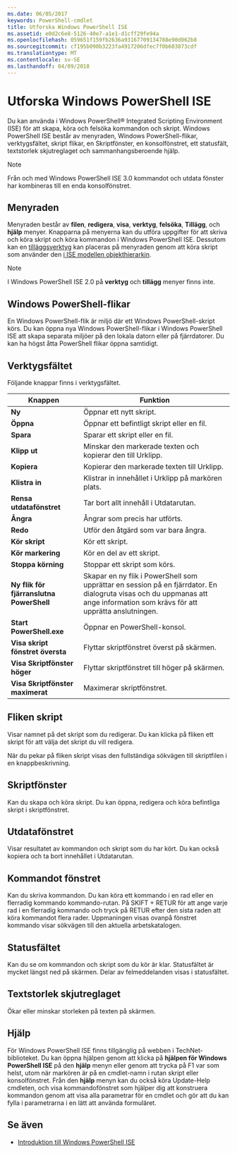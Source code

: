 ```yaml
---
ms.date: 06/05/2017
keywords: PowerShell-cmdlet
title: Utforska Windows PowerShell ISE
ms.assetid: e0d2c6e8-5126-40e7-a1e1-d1cff29fe94a
ms.openlocfilehash: 059651f159fb2636a93167709134788e90d062b8
ms.sourcegitcommit: cf195b090b3223fa4917206dfec7f0b603873cdf
ms.translationtype: MT
ms.contentlocale: sv-SE
ms.lasthandoff: 04/09/2018
---
```

# <a name="exploring-the-windows-powershell-ise"></a>Utforska Windows PowerShell ISE

Du kan använda i Windows PowerShell® Integrated Scripting Environment (ISE) för att skapa, köra och felsöka kommandon och skript. Windows PowerShell ISE består av menyraden, Windows PowerShell-flikar, verktygsfältet, skript flikar, en Skriptfönster, en konsolfönstret, ett statusfält, textstorlek skjutreglaget och sammanhangsberoende hjälp.

> [!NOTE]
> Från och med Windows PowerShell ISE 3.0 kommandot och utdata fönster har kombineras till en enda konsolfönstret.

## <a name="menu-bar"></a>Menyraden

Menyraden består av **filen**, **redigera**, **visa**, **verktyg**, **felsöka**,  **Tillägg**, och **hjälp** menyer. Knapparna på menyerna kan du utföra uppgifter för att skriva och köra skript och köra kommandon i Windows PowerShell ISE. Dessutom kan en [tilläggsverktyg](../../core-powershell/ise/The-ISEAddOnTool-Object.md) kan placeras på menyraden genom att köra skript som använder den [i ISE modellen objekthierarkin](../../core-powershell/ise/The-ISE-Object-Model-Hierarchy.md).

> [!NOTE]
> I Windows PowerShell ISE 2.0 på **verktyg** och **tillägg** menyer finns inte.

## <a name="windows-powershell-tabs"></a>Windows PowerShell-flikar

En Windows PowerShell-flik är miljö där ett Windows PowerShell-skript körs. Du kan öppna nya Windows PowerShell-flikar i Windows PowerShell ISE att skapa separata miljöer på den lokala datorn eller på fjärrdatorer. Du kan ha högst åtta PowerShell flikar öppna samtidigt.

## <a name="toolbar"></a>Verktygsfältet

Följande knappar finns i verktygsfältet.

|Knappen|Funktion|
|----------|------------|
|**Ny**|Öppnar ett nytt skript.|
|**Öppna**|Öppnar ett befintligt skript eller en fil.|
|**Spara**|Sparar ett skript eller en fil.|
|**Klipp ut**|Minskar den markerade texten och kopierar den till Urklipp.|
|**Kopiera**|Kopierar den markerade texten till Urklipp.|
|**Klistra in**|Klistrar in innehållet i Urklipp på markören plats.|
|**Rensa utdatafönstret**|Tar bort allt innehåll i Utdatarutan.|
|**Ångra**|Ångrar som precis har utförts.|
|**Redo**|Utför den åtgärd som var bara ångra.|
|**Kör skript**|Kör ett skript.|
|**Kör markering**|Kör en del av ett skript.|
|**Stoppa körning**|Stoppar ett skript som körs.|
|**Ny flik för fjärranslutna PowerShell**|Skapar en ny flik i PowerShell som upprättar en session på en fjärrdator. En dialogruta visas och du uppmanas att ange information som krävs för att upprätta anslutningen.|
|**Start PowerShell.exe**|Öppnar en PowerShell-konsol.|
|**Visa skript fönstret översta**|Flyttar skriptfönstret överst på skärmen.|
|**Visa Skriptfönster höger**|Flyttar skriptfönstret till höger på skärmen.|
|**Visa Skriptfönster maximerat**|Maximerar skriptfönstret.|

## <a name="script-tab"></a>Fliken skript

Visar namnet på det skript som du redigerar. Du kan klicka på fliken ett skript för att välja det skript du vill redigera.

När du pekar på fliken skript visas den fullständiga sökvägen till skriptfilen i en knappbeskrivning.

## <a name="script-pane"></a>Skriptfönster

Kan du skapa och köra skript. Du kan öppna, redigera och köra befintliga skript i skriptfönstret.

## <a name="output-pane"></a>Utdatafönstret

Visar resultatet av kommandon och skript som du har kört. Du kan också kopiera och ta bort innehållet i Utdatarutan.

## <a name="command-pane"></a>Kommandot fönstret

Kan du skriva kommandon. Du kan köra ett kommando i en rad eller en flerradig kommando kommando-rutan. På SKIFT + RETUR för att ange varje rad i en flerradig kommando och tryck på RETUR efter den sista raden att köra kommandot flera rader. Uppmaningen visas ovanpå fönstret kommando visar sökvägen till den aktuella arbetskatalogen.

## <a name="status-bar"></a>Statusfältet

Kan du se om kommandon och skript som du kör är klar. Statusfältet är mycket längst ned på skärmen. Delar av felmeddelanden visas i statusfältet.

## <a name="text-size-slider"></a>Textstorlek skjutreglaget

Ökar eller minskar storleken på texten på skärmen.

## <a name="help"></a>Hjälp

För Windows PowerShell ISE finns tillgänglig på webben i TechNet-biblioteket. Du kan öppna hjälpen genom att klicka på **hjälpen för Windows PowerShell ISE** på den **hjälp** menyn eller genom att trycka på F1 var som helst, utom när markören är på en cmdlet-namn i rutan skript eller konsolfönstret. Från den **hjälp** menyn kan du också köra Update-Help cmdleten, och visa kommandofönstret som hjälper dig att konstruera kommandon genom att visa alla parametrar för en cmdlet och gör att du kan fylla i parametrarna i en lätt att använda formuläret.

## <a name="see-also"></a>Se även

- [Introduktion till Windows PowerShell ISE](../../core-powershell/ise/Introducing-the-Windows-PowerShell-ISE.md)